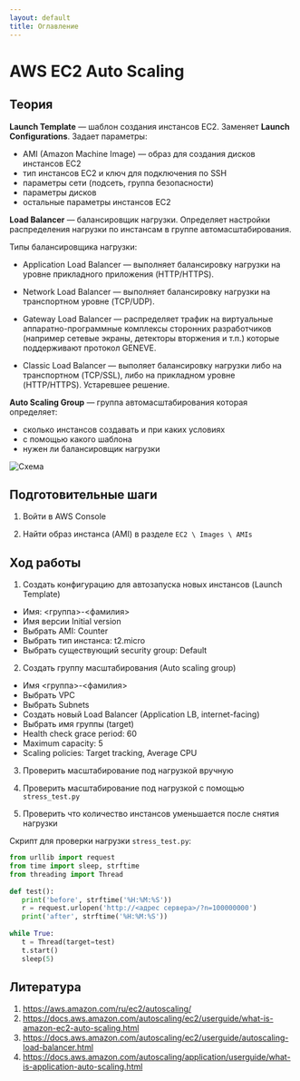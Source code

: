 ```yaml
---
layout: default
title: Оглавление
---
```


# AWS EC2 Auto Scaling

## Теория

**Launch Template** — шаблон создания инстансов EC2. Заменяет **Launch Configurations**. Задает параметры:

* AMI (Amazon Machine Image) — образ для создания дисков инстансов EC2
* тип инстансов EC2 и ключ для подключения по SSH
* параметры сети (подсеть, группа безопасности)
* параметры дисков
* остальные параметры инстансов EC2

**Load Balancer** — балансировщик нагрузки. Определяет настройки распределения нагрузки по инстансам в группе автомасштабирования.

Типы балансировщика нагрузки:

* Application Load Balancer — выполняет балансировку нагрузки на уровне прикладного приложения (HTTP/HTTPS).

* Network Load Balancer — выполняет балансировку нагрузки на транспортном уровне (TCP/UDP).

* Gateway Load Balancer — распределяет трафик на виртуальные аппаратно-программные комплексы сторонних разработчиков (например сетевые экраны, детекторы вторжения и т.п.) которые поддерживают протокол GENEVE.

* Classic Load Balancer — выполяет балансировку нагрузки либо на транспортном (TCP/SSL), либо на прикладном уровне (HTTP/HTTPS). Устаревшее решение.

**Auto Scaling Group** — группа автомасштабирования которая определяет:

* сколько инстансов создавать и при каких условиях
* с помощью какого шаблона
* нужен ли балансировщик нагрузки

![Схема](https://docs.aws.amazon.com/autoscaling/ec2/userguide/images/as-basic-diagram.png)

## Подготовительные шаги

1. Войти в AWS Console

2. Найти образ инстанса (AMI) в разделе `EC2 \ Images \ AMIs`

## Ход работы

1. Создать конфигурацию для автозапуска новых инстансов (Launch Template)

  * Имя: <группа>-<фамилия>
  * Имя версии Initial version
  * Выбрать AMI: Counter
  * Выбрать тип инстанса: t2.micro
  * Выбрать существующий security group: Default

2. Создать группу масштабирования (Auto scaling group)

  * Имя <группа>-<фамилия>
  * Выбрать VPC
  * Выбрать Subnets
  * Создать новый Load Balancer (Application LB, internet-facing)
  * Выбрать имя группы (target)
  * Health check grace period: 60
  * Maximum capacity: 5
  * Scaling policies: Target tracking, Average CPU

3. Проверить масштабирование под нагрузкой вручную

4. Проверить масштабирование под нагрузкой с помощью `stress_test.py`

5. Проверить что количество инстансов уменьшается после снятия нагрузки

Скрипт для проверки нагрузки `stress_test.py`:

```python
from urllib import request
from time import sleep, strftime
from threading import Thread
 
def test():
   print('before', strftime('%H:%M:%S'))
   r = request.urlopen('http://<адрес сервера>/?n=100000000')
   print('after', strftime('%H:%M:%S'))
 
while True:
   t = Thread(target=test)
   t.start()
   sleep(5)
```

## Литература

1. https://aws.amazon.com/ru/ec2/autoscaling/
2. https://docs.aws.amazon.com/autoscaling/ec2/userguide/what-is-amazon-ec2-auto-scaling.html
3. https://docs.aws.amazon.com/autoscaling/ec2/userguide/autoscaling-load-balancer.html
4. https://docs.aws.amazon.com/autoscaling/application/userguide/what-is-application-auto-scaling.html
